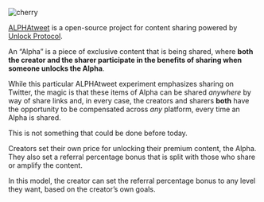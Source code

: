 
![cherry](https://user-images.githubusercontent.com/17735/235762052-573bbb41-2d52-43cf-ba5a-b50ff2b2b9c5.svg)


[ALPHAtweet](https://alphatweet.xyz/) is a open-source project for content sharing powered by [Unlock Protocol](https://unlock-protocol.com/). 

An “Alpha” is a piece of exclusive content that is being shared, where **both the creator and the sharer participate in the benefits of sharing when someone unlocks the Alpha**.

While this particular ALPHAtweet experiment emphasizes sharing on Twitter, the magic is that these items of Alpha can be shared *anywhere* by way of share links and, in every case, the creators and sharers **both** have the opportunity to be compensated across *any* platform, every time an Alpha is shared. 

This is not something that could be done before today.

Creators set their own price for unlocking their premium content, the Alpha. They also set a referral percentage bonus that is split with those who share or amplify the content.

In this model, the creator can set the referral percentage bonus to any level they want, based on the creator’s own goals.
